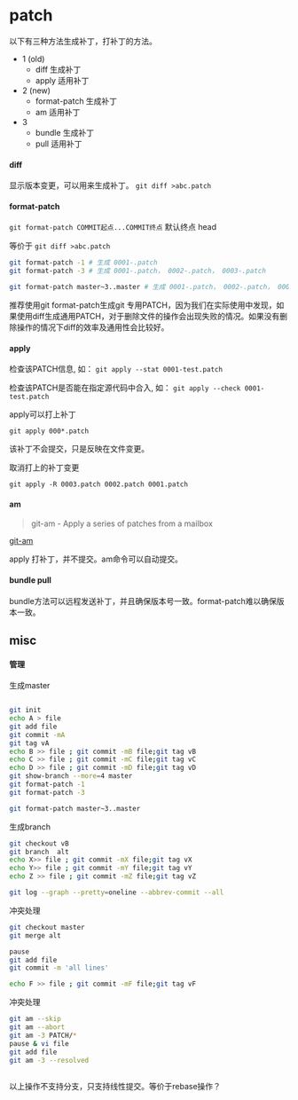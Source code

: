 # patch


以下有三种方法生成补丁，打补丁的方法。
- 1 (old)
    - diff 生成补丁
    - apply 适用补丁
- 2 (new)
    - format-patch 生成补丁
    - am 适用补丁
- 3
    - bundle 生成补丁
    - pull 适用补丁


#### diff
显示版本变更，可以用来生成补丁。
`git diff >abc.patch`

#### format-patch
`git format-patch COMMIT起点...COMMIT终点`
默认终点 head

等价于 `git diff >abc.patch`

``` bash
git format-patch -1 # 生成 0001-.patch
git format-patch -3 # 生成 0001-.patch， 0002-.patch， 0003-.patch

git format-patch master~3..master # 生成 0001-.patch， 0002-.patch， 0003-.patch

```


推荐使用git format-patch生成git 专用PATCH，因为我们在实际使用中发现，如果使用diff生成通用PATCH，对于删除文件的操作会出现失败的情况。如果没有删除操作的情况下diff的效率及通用性会比较好。

#### apply
检查该PATCH信息, 如：
`git apply --stat 0001-test.patch`

检查该PATCH是否能在指定源代码中合入, 如：
`git apply --check 0001-test.patch`


apply可以打上补丁 
```
git apply 000*.patch

```
该补丁不会提交，只是反映在文件变更。



取消打上的补丁变更 
```
git apply -R 0003.patch 0002.patch 0001.patch
```
#### am

> git-am - Apply a series of patches from a mailbox

[git-am](https://git-scm.com/docs/git-am)

apply 打补丁，并不提交。am命令可以自动提交。

#### bundle pull
bundle方法可以远程发送补丁，并且确保版本号一致。format-patch难以确保版本一致。

## misc
#### 管理

生成master
```bash

git init
echo A > file
git add file
git commit -mA
git tag vA
echo B >> file ; git commit -mB file;git tag vB
echo C >> file ; git commit -mC file;git tag vC
echo D >> file ; git commit -mD file;git tag vD
git show-branch --more=4 master
git format-patch -1
git format-patch -3

git format-patch master~3..master
```

生成branch
```bash
git checkout vB
git branch  alt
echo X>> file ; git commit -mX file;git tag vX
echo Y>> file ; git commit -mY file;git tag vY
echo Z >> file ; git commit -mZ file;git tag vZ

git log --graph --pretty=oneline --abbrev-commit --all

```


冲突处理
```bash
git checkout master
git merge alt

pause
git add file
git commit -m 'all lines'

echo F >> file ; git commit -mF file;git tag vF
```

冲突处理
```bash
git am --skip
git am --abort
git am -3 PATCH/*
pause & vi file
git add file
git am -3 --resolved
 

```




以上操作不支持分支，只支持线性提交。等价于rebase操作？